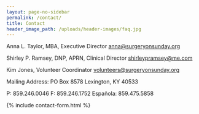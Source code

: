 ```yaml
---
layout: page-no-sidebar
permalink: /contact/
title: Contact
header_image_path: /uploads/header-images/faq.jpg
---
```

Anna L. Taylor, MBA, Executive Director
anna@surgeryonsunday.org

Shirley P. Ramsey, DNP, APRN, Clinical Director
shirleypramsey@me.com

Kim Jones, Volunteer Coordinator
volunteers@surgeryonsunday.org

Mailing Address:
PO Box 8578
Lexington, KY 40533

P: 859.246.0046
F: 859.246.1752
Española: 859.475.5858

{% include contact-form.html %}